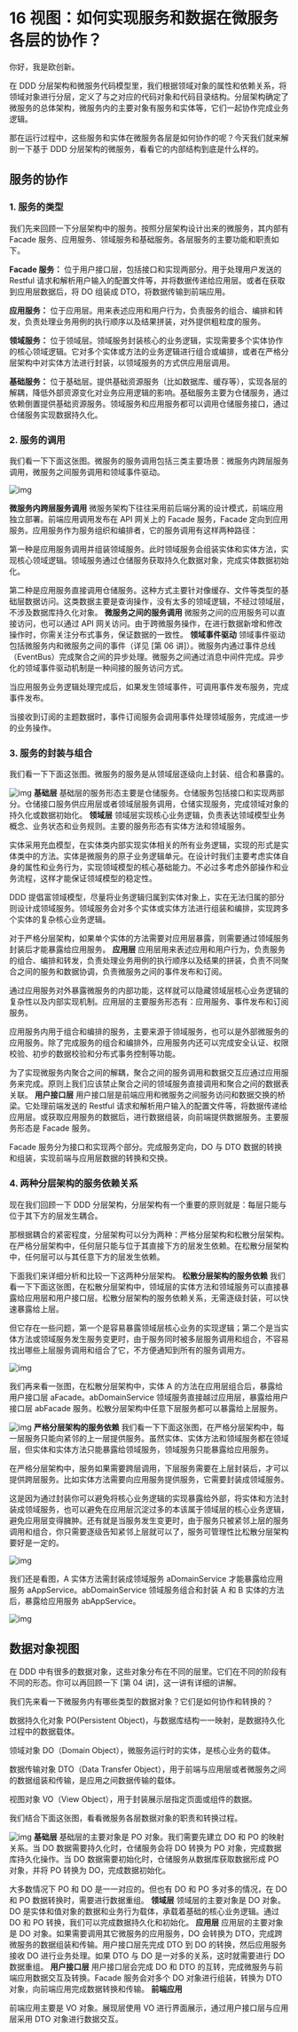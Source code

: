 # 16 视图：如何实现服务和数据在微服务各层的协作？

你好，我是欧创新。

在 DDD 分层架构和微服务代码模型里，我们根据领域对象的属性和依赖关系，将领域对象进行分层，定义了与之对应的代码对象和代码目录结构。分层架构确定了微服务的总体架构，微服务内的主要对象有服务和实体等，它们一起协作完成业务逻辑。

那在运行过程中，这些服务和实体在微服务各层是如何协作的呢？今天我们就来解剖一下基于 DDD 分层架构的微服务，看看它的内部结构到底是什么样的。

## 服务的协作

### 1. 服务的类型

我们先来回顾一下分层架构中的服务。按照分层架构设计出来的微服务，其内部有 Facade 服务、应用服务、领域服务和基础服务。各层服务的主要功能和职责如下。

**Facade 服务：** 位于用户接口层，包括接口和实现两部分。用于处理用户发送的 Restful 请求和解析用户输入的配置文件等，并将数据传递给应用层。或者在获取到应用层数据后，将 DO 组装成 DTO，将数据传输到前端应用。

**应用服务：** 位于应用层。用来表述应用和用户行为，负责服务的组合、编排和转发，负责处理业务用例的执行顺序以及结果拼装，对外提供粗粒度的服务。

**领域服务：** 位于领域层。领域服务封装核心的业务逻辑，实现需要多个实体协作的核心领域逻辑。它对多个实体或方法的业务逻辑进行组合或编排，或者在严格分层架构中对实体方法进行封装，以领域服务的方式供应用层调用。

**基础服务：** 位于基础层。提供基础资源服务（比如数据库、缓存等），实现各层的解耦，降低外部资源变化对业务应用逻辑的影响。基础服务主要为仓储服务，通过依赖倒置提供基础资源服务。领域服务和应用服务都可以调用仓储服务接口，通过仓储服务实现数据持久化。

### 2. 服务的调用

我们看一下下面这张图。微服务的服务调用包括三类主要场景：微服务内跨层服务调用，微服务之间服务调用和领域事件驱动。

![img](assets/e5d025a6fd69d1f2cf2a1af53253abdb.png)

**微服务内跨层服务调用** 微服务架构下往往采用前后端分离的设计模式，前端应用独立部署。前端应用调用发布在 API 网关上的 Facade 服务，Facade 定向到应用服务。应用服务作为服务组织和编排者，它的服务调用有这样两种路径：

第一种是应用服务调用并组装领域服务。此时领域服务会组装实体和实体方法，实现核心领域逻辑。领域服务通过仓储服务获取持久化数据对象，完成实体数据初始化。

第二种是应用服务直接调用仓储服务。这种方式主要针对像缓存、文件等类型的基础层数据访问。这类数据主要是查询操作，没有太多的领域逻辑，不经过领域层，不涉及数据库持久化对象。 **微服务之间的服务调用** 微服务之间的应用服务可以直接访问，也可以通过 API 网关访问。由于跨微服务操作，在进行数据新增和修改操作时，你需关注分布式事务，保证数据的一致性。 **领域事件驱动** 领域事件驱动包括微服务内和微服务之间的事件（详见 \[第 06 讲\]）。微服务内通过事件总线（EventBus）完成聚合之间的异步处理。微服务之间通过消息中间件完成。异步化的领域事件驱动机制是一种间接的服务访问方式。

当应用服务业务逻辑处理完成后，如果发生领域事件，可调用事件发布服务，完成事件发布。

当接收到订阅的主题数据时，事件订阅服务会调用事件处理领域服务，完成进一步的业务操作。

### 3. 服务的封装与组合

我们看一下下面这张图。微服务的服务是从领域层逐级向上封装、组合和暴露的。

![img](assets/2d6a328a9fd8b4b3906bb9f59435ca1d.png) **基础层** 基础层的服务形态主要是仓储服务。仓储服务包括接口和实现两部分。仓储接口服务供应用层或者领域层服务调用，仓储实现服务，完成领域对象的持久化或数据初始化。 **领域层** 领域层实现核心业务逻辑，负责表达领域模型业务概念、业务状态和业务规则。主要的服务形态有实体方法和领域服务。

实体采用充血模型，在实体类内部实现实体相关的所有业务逻辑，实现的形式是实体类中的方法。实体是微服务的原子业务逻辑单元。在设计时我们主要考虑实体自身的属性和业务行为，实现领域模型的核心基础能力。不必过多考虑外部操作和业务流程，这样才能保证领域模型的稳定性。

DDD 提倡富领域模型，尽量将业务逻辑归属到实体对象上，实在无法归属的部分则设计成领域服务。领域服务会对多个实体或实体方法进行组装和编排，实现跨多个实体的复杂核心业务逻辑。

对于严格分层架构，如果单个实体的方法需要对应用层暴露，则需要通过领域服务封装后才能暴露给应用服务。 **应用层** 应用层用来表述应用和用户行为，负责服务的组合、编排和转发，负责处理业务用例的执行顺序以及结果的拼装，负责不同聚合之间的服务和数据协调，负责微服务之间的事件发布和订阅。

通过应用服务对外暴露微服务的内部功能，这样就可以隐藏领域层核心业务逻辑的复杂性以及内部实现机制。应用层的主要服务形态有：应用服务、事件发布和订阅服务。

应用服务内用于组合和编排的服务，主要来源于领域服务，也可以是外部微服务的应用服务。除了完成服务的组合和编排外，应用服务内还可以完成安全认证、权限校验、初步的数据校验和分布式事务控制等功能。

为了实现微服务内聚合之间的解耦，聚合之间的服务调用和数据交互应通过应用服务来完成。原则上我们应该禁止聚合之间的领域服务直接调用和聚合之间的数据表关联。 **用户接口层** 用户接口层是前端应用和微服务之间服务访问和数据交换的桥梁。它处理前端发送的 Restful 请求和解析用户输入的配置文件等，将数据传递给应用层。或获取应用服务的数据后，进行数据组装，向前端提供数据服务。主要服务形态是 Facade 服务。

Facade 服务分为接口和实现两个部分。完成服务定向，DO 与 DTO 数据的转换和组装，实现前端与应用层数据的转换和交换。

### 4. 两种分层架构的服务依赖关系

现在我们回顾一下 DDD 分层架构，分层架构有一个重要的原则就是：每层只能与位于其下方的层发生耦合。

那根据耦合的紧密程度，分层架构可以分为两种：严格分层架构和松散分层架构。在严格分层架构中，任何层只能与位于其直接下方的层发生依赖。在松散分层架构中，任何层可以与其任意下方的层发生依赖。

下面我们来详细分析和比较一下这两种分层架构。 **松散分层架构的服务依赖** 我们看一下下面这张图，在松散分层架构中，领域层的实体方法和领域服务可以直接暴露给应用层和用户接口层。松散分层架构的服务依赖关系，无需逐级封装，可以快速暴露给上层。

但它存在一些问题，第一个是容易暴露领域层核心业务的实现逻辑；第二个是当实体方法或领域服务发生服务变更时，由于服务同时被多层服务调用和组合，不容易找出哪些上层服务调用和组合了它，不方便通知到所有的服务调用方。

![img](assets/5e901b4f7fa964b349e4d6f344786ea1.png)

我们再来看一张图，在松散分层架构中，实体 A 的方法在应用层组合后，暴露给用户接口层 aFacade。abDomainService 领域服务直接越过应用层，暴露给用户接口层 abFacade 服务。松散分层架构中任意下层服务都可以暴露给上层服务。

![img](assets/b35d6fed54e26423c0d61de040ab04a0.jpeg) **严格分层架构的服务依赖** 我们看一下下面这张图，在严格分层架构中，每一层服务只能向紧邻的上一层提供服务。虽然实体、实体方法和领域服务都在领域层，但实体和实体方法只能暴露给领域服务，领域服务只能暴露给应用服务。

在严格分层架构中，服务如果需要跨层调用，下层服务需要在上层封装后，才可以提供跨层服务。比如实体方法需要向应用服务提供服务，它需要封装成领域服务。

这是因为通过封装你可以避免将核心业务逻辑的实现暴露给外部，将实体和方法封装成领域服务，也可以避免在应用层沉淀过多的本该属于领域层的核心业务逻辑，避免应用层变得臃肿。还有就是当服务发生变更时，由于服务只被紧邻上层的服务调用和组合，你只需要逐级告知紧邻上层就可以了，服务可管理性比松散分层架构要好是一定的。

![img](assets/ab304d69ee174b5e69cb63d79864ca07.png)

我们还是看图，A 实体方法需封装成领域服务 aDomainService 才能暴露给应用服务 aAppService。abDomainService 领域服务组合和封装 A 和 B 实体的方法后，暴露给应用服务 abAppService。

![img](assets/348d60eac28c9dbf7d120d1b7159cdf9.png)

## 数据对象视图

在 DDD 中有很多的数据对象，这些对象分布在不同的层里。它们在不同的阶段有不同的形态。你可以再回顾一下 \[第 04 讲\]，这一讲有详细的讲解。

我们先来看一下微服务内有哪些类型的数据对象？它们是如何协作和转换的？

数据持久化对象 PO(Persistent Object)，与数据库结构一一映射，是数据持久化过程中的数据载体。

领域对象 DO（Domain Object），微服务运行时的实体，是核心业务的载体。

数据传输对象 DTO（Data Transfer Object），用于前端与应用层或者微服务之间的数据组装和传输，是应用之间数据传输的载体。

视图对象 VO（View Object），用于封装展示层指定页面或组件的数据。

我们结合下面这张图，看看微服务各层数据对象的职责和转换过程。

![img](assets/95524b08051fcd181e65f825005a4c73.png) **基础层** 基础层的主要对象是 PO 对象。我们需要先建立 DO 和 PO 的映射关系。当 DO 数据需要持久化时，仓储服务会将 DO 转换为 PO 对象，完成数据库持久化操作。当 DO 数据需要初始化时，仓储服务从数据库获取数据形成 PO 对象，并将 PO 转换为 DO，完成数据初始化。

大多数情况下 PO 和 DO 是一一对应的。但也有 DO 和 PO 多对多的情况，在 DO 和 PO 数据转换时，需要进行数据重组。 **领域层** 领域层的主要对象是 DO 对象。DO 是实体和值对象的数据和业务行为载体，承载着基础的核心业务逻辑。通过 DO 和 PO 转换，我们可以完成数据持久化和初始化。 **应用层** 应用层的主要对象是 DO 对象。如果需要调用其它微服务的应用服务，DO 会转换为 DTO，完成跨微服务的数据组装和传输。用户接口层先完成 DTO 到 DO 的转换，然后应用服务接收 DO 进行业务处理。如果 DTO 与 DO 是一对多的关系，这时就需要进行 DO 数据重组。 **用户接口层** 用户接口层会完成 DO 和 DTO 的互转，完成微服务与前端应用数据交互及转换。Facade 服务会对多个 DO 对象进行组装，转换为 DTO 对象，向前端应用完成数据转换和传输。 **前端应用**

前端应用主要是 VO 对象。展现层使用 VO 进行界面展示，通过用户接口层与应用层采用 DTO 对象进行数据交互。
